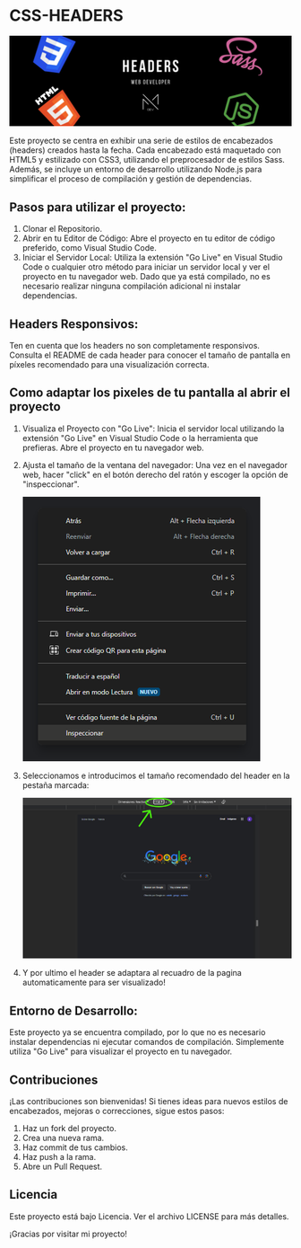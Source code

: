 # CSS-HEADERS
<img src="https://github.com/Mayadevv/CSS-HEADERS/blob/main/banner%20header.jpg">

Este proyecto se centra en exhibir una serie de estilos de encabezados (headers) creados hasta la fecha. Cada encabezado está maquetado con HTML5 y estilizado con CSS3, utilizando el preprocesador de estilos Sass. Además, se incluye un entorno de desarrollo utilizando Node.js para simplificar el proceso de compilación y gestión de dependencias.

## Pasos para utilizar el proyecto:
1. Clonar el Repositorio.
2. Abrir en tu Editor de Código:
Abre el proyecto en tu editor de código preferido, como Visual Studio Code.
3. Iniciar el Servidor Local:
Utiliza la extensión "Go Live" en Visual Studio Code o cualquier otro método para iniciar un servidor local y ver el proyecto en tu navegador web. Dado que ya está compilado, no es necesario realizar ninguna compilación adicional ni instalar dependencias.

## Headers Responsivos:
Ten en cuenta que los headers no son completamente responsivos. Consulta el README de cada header para conocer el tamaño de pantalla en píxeles recomendado para una visualización correcta.

## Como adaptar los pixeles de tu pantalla al abrir el proyecto
1. Visualiza el Proyecto con "Go Live":
    Inicia el servidor local utilizando la extensión "Go Live" en Visual Studio Code o la herramienta que prefieras.
    Abre el proyecto en tu navegador web.
2. Ajusta el tamaño de la ventana del navegador:
   Una vez en el navegador web, hacer "click" en el botón derecho del ratón y escoger la opción de "inspeccionar".
   
   <img src="https://github.com/Mayadevv/CSS-HEADERS/blob/main/example.png">

3. Seleccionamos e introducimos el tamaño recomendado del header en la pestaña marcada:

   <img src="https://github.com/Mayadevv/CSS-HEADERS/blob/main/px.jpg">

4. Y por ultimo el header se adaptara al recuadro de la pagina automaticamente para ser visualizado!

## Entorno de Desarrollo:
Este proyecto ya se encuentra compilado, por lo que no es necesario instalar dependencias ni ejecutar comandos de compilación. Simplemente utiliza "Go Live" para visualizar el proyecto en tu navegador.

## Contribuciones
¡Las contribuciones son bienvenidas! Si tienes ideas para nuevos estilos de encabezados, mejoras o correcciones, sigue estos pasos:

1. Haz un fork del proyecto.
2. Crea una nueva rama.
3. Haz commit de tus cambios.
4. Haz push a la rama.
5. Abre un Pull Request.

## Licencia
Este proyecto está bajo Licencia. Ver el archivo LICENSE para más detalles.



¡Gracias por visitar mi proyecto!
